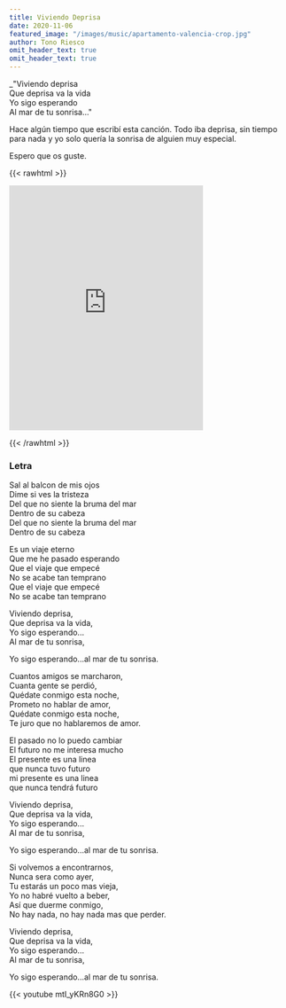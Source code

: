 ```yaml
---
title: Viviendo Deprisa
date: 2020-11-06
featured_image: "/images/music/apartamento-valencia-crop.jpg"
author: Tono Riesco
omit_header_text: true
omit_header_text: true
---
```



_"Viviendo deprisa  
Que deprisa va la vida  
Yo sigo esperando  
Al mar de tu sonrisa..."

Hace algún tiempo que escribí esta canción. Todo iba deprisa, sin tiempo para nada y yo solo quería la sonrisa de alguien muy especial.

Espero que os guste.

{{< rawhtml >}}

<iframe style="border: 0; width: 350px; height: 442px;" src="https://bandcamp.com/EmbeddedPlayer/track=2470354128/size=large/bgcol=ffffff/linkcol=0687f5/tracklist=false/transparent=true/" seamless><a href="https://tonoriesco.bandcamp.com/track/viviendo-deprisa">Viviendo Deprisa by Tono Riesco</a></iframe>

{{< /rawhtml >}}


### Letra

Sal al balcon de mis ojos  
Dime si ves la tristeza  
Del que no siente la bruma del mar  
Dentro de su cabeza  
Del que no siente la bruma del mar  
Dentro de su cabeza  
  
Es un viaje eterno  
Que me he pasado esperando  
Que el viaje que empecé  
No se acabe tan temprano  
Que el viaje que empecé  
No se acabe tan temprano  
  
Viviendo deprisa,  
Que deprisa va la vida,  
Yo sigo esperando...  
Al mar de tu sonrisa,  
  
Yo sigo esperando...al mar de tu sonrisa.  
  
Cuantos amigos se marcharon,  
Cuanta gente se perdió,  
Quédate conmigo esta noche,  
Prometo no hablar de amor,  
Quédate conmigo esta noche,  
Te juro que no hablaremos de amor.  
  
El pasado no lo puedo cambiar  
El futuro no me interesa mucho  
El presente es una linea  
que nunca tuvo futuro  
mi presente es una linea  
que nunca tendrá futuro  
  
Viviendo deprisa,  
Que deprisa va la vida,  
Yo sigo esperando...  
Al mar de tu sonrisa,  
  
Yo sigo esperando...al mar de tu sonrisa.  
  
Si volvemos a encontrarnos,  
Nunca sera como ayer,  
Tu estarás un poco mas vieja,  
Yo no habré vuelto a beber,  
Así que duerme conmigo,  
No hay nada, no hay nada mas que perder.  
  
Viviendo deprisa,  
Que deprisa va la vida,  
Yo sigo esperando...  
Al mar de tu sonrisa,  
  
Yo sigo esperando...al mar de tu sonrisa.  

{{< youtube mtI_yKRn8G0 >}}